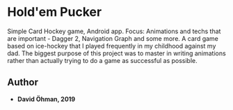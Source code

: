 # Hold'em Pucker
Simple Card Hockey game, Android app. Focus: Animations and techs that are important - Dagger 2, Navigation Graph and some more. A card game based on ice-hockey that I played frequently in my childhood against my dad. The biggest purpose of this project was to master in writing animations rather than actually trying to do a game as successful as possible.

## Author
* **David Öhman, 2019**
